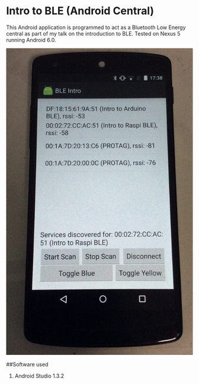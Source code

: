 Intro to BLE (Android Central)
=============

This Android application is programmed to act as a Bluetooth Low Energy central as part of my talk on the introduction to BLE. Tested on Nexus 5 running Android 6.0.

![Screen](misc/main.jpg)

##Software used
1. Android Studio 1.3.2
